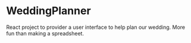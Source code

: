 # WeddingPlanner
React project to provider a user interface to help plan our wedding. More fun than making a spreadsheet.
